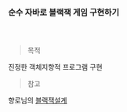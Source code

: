 ### 순수 자바로 블랙잭 게임 구현하기 <br/><br/><br/>

>목적

진정한 객체지향적 프로그램 구현


>참고

향로님의 [블랙잭설계](https://jojoldu.tistory.com/62)
